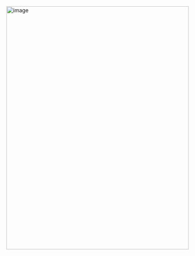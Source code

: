 
<img width="480" height="640" alt="image" src="https://github.com/user-attachments/assets/d3823c13-61af-4a90-a6a2-bf01fc1542dd" />
